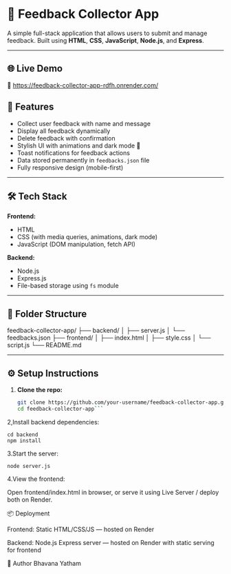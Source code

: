 # 💬 Feedback Collector App

A simple full-stack application that allows users to submit and manage feedback. Built using **HTML**, **CSS**, **JavaScript**, **Node.js**, and **Express**.

---

## 🌐 Live Demo

🔗 https://feedback-collector-app-rdfh.onrender.com/

## 🚀 Features

- Collect user feedback with name and message
- Display all feedback dynamically
- Delete feedback with confirmation
- Stylish UI with animations and dark mode 🌙
- Toast notifications for feedback actions
- Data stored permanently in `feedbacks.json` file
- Fully responsive design (mobile-first)

---

## 🛠️ Tech Stack

**Frontend:**
- HTML
- CSS (with media queries, animations, dark mode)
- JavaScript (DOM manipulation, fetch API)

**Backend:**
- Node.js
- Express.js
- File-based storage using `fs` module

---

## 📂 Folder Structure

feedback-collector-app/
├── backend/
│   ├── server.js
│   └── feedbacks.json
├── frontend/
│   ├── index.html
│   ├── style.css
│   └── script.js
└── README.md




---

## ⚙️ Setup Instructions

1. **Clone the repo:**
   ```bash
   git clone https://github.com/your-username/feedback-collector-app.git
   cd feedback-collector-app```
2,Install backend dependencies:
   ```
   cd backend
   npm install
   ```
3.Start the server:
   ```
   node server.js
   ```
4.View the frontend:

Open frontend/index.html in browser, or serve it using Live Server / deploy both on Render.

📦 Deployment

Frontend: Static HTML/CSS/JS — hosted on Render

Backend: Node.js Express server — hosted on Render with static serving for frontend

👤 Author
Bhavana Yatham
